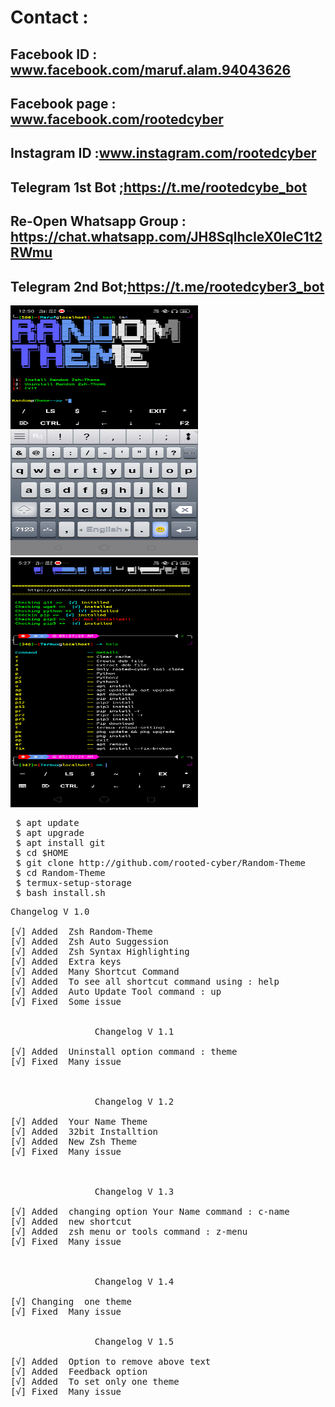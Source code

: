  # Contact :
 
 ## Facebook ID : <b>www.facebook.com/maruf.alam.94043626</b>
 
 ## Facebook page : <b>www.facebook.com/rootedcyber</b>
 
 ## Instagram ID :<b>www.instagram.com/rootedcyber</b>

 ## Telegram 1st Bot ;<b>https://t.me/rootedcybe_bot</b>
 
 ## Re-Open Whatsapp Group : https://chat.whatsapp.com/JH8SqlhcIeX0IeC1t2RWmu
 
 ## Telegram 2nd Bot;<b>https://t.me/rootedcyber3_bot</b>
 


<img src="https://github.com/rooted-cyber/Random-Theme/raw/main/images/random-theme.png" style="width:300px;height:400px;">
<img src="https://github.com/rooted-cyber/Random-Theme/raw/main/images/random2.png" style="width:300px;height:400px;">

<pre>
 $ apt update
 $ apt upgrade
 $ apt install git
 $ cd $HOME
 $ git clone http://github.com/rooted-cyber/Random-Theme
 $ cd Random-Theme
 $ termux-setup-storage
 $ bash install.sh</pre>
 
 
<pre>
Changelog V 1.0

[√] Added  Zsh Random-Theme
[√] Added  Zsh Auto Suggession
[√] Added  Zsh Syntax Highlighting
[√] Added  Extra keys
[√] Added  Many Shortcut Command
[√] Added  To see all shortcut command using : help
[√] Added  Auto Update Tool command : up
[√] Fixed  Some issue


                Changelog V 1.1

[√] Added  Uninstall option command : theme
[√] Fixed  Many issue



                Changelog V 1.2

[√] Added  Your Name Theme
[√] Added  32bit Installtion
[√] Added  New Zsh Theme
[√] Fixed  Many issue



                Changelog V 1.3

[√] Added  changing option Your Name command : c-name
[√] Added  new shortcut
[√] Added  zsh menu or tools command : z-menu
[√] Fixed  Many issue



                Changelog V 1.4

[√] Changing  one theme
[√] Fixed  Many issue


                Changelog V 1.5

[√] Added  Option to remove above text
[√] Added  Feedback option
[√] Added  To set only one theme
[√] Fixed  Many issue
 
 
 
</pre>